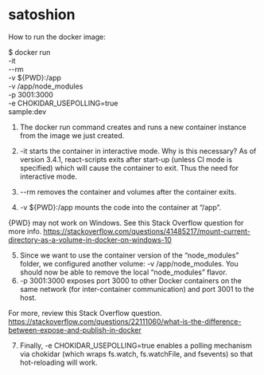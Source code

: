 # satoshion

How to run the docker image:

$ docker run \
    -it \
    --rm \
    -v ${PWD}:/app \
    -v /app/node_modules \
    -p 3001:3000 \
    -e CHOKIDAR_USEPOLLING=true \
    sample:dev


1. The docker run command creates and runs a new container instance from the image we just created.
2. -it starts the container in interactive mode. Why is this necessary? As of version 3.4.1, react-scripts exits after start-up (unless CI mode is specified) which will cause the container to exit. Thus the need for interactive mode.

3. --rm removes the container and volumes after the container exits.
4. -v ${PWD}:/app mounts the code into the container at “/app”.

{PWD} may not work on Windows. See this Stack Overflow question for more info.
https://stackoverflow.com/questions/41485217/mount-current-directory-as-a-volume-in-docker-on-windows-10

5. Since we want to use the container version of the “node_modules” folder, we configured another volume: -v /app/node_modules. You should now be able to remove the local “node_modules” flavor.
6. -p 3001:3000 exposes port 3000 to other Docker containers on the same network (for inter-container communication) and port 3001 to the host.

For more, review this Stack Overflow question.
https://stackoverflow.com/questions/22111060/what-is-the-difference-between-expose-and-publish-in-docker

7. Finally, -e CHOKIDAR_USEPOLLING=true enables a polling mechanism via chokidar (which wraps fs.watch, fs.watchFile, and fsevents) so that hot-reloading will work.